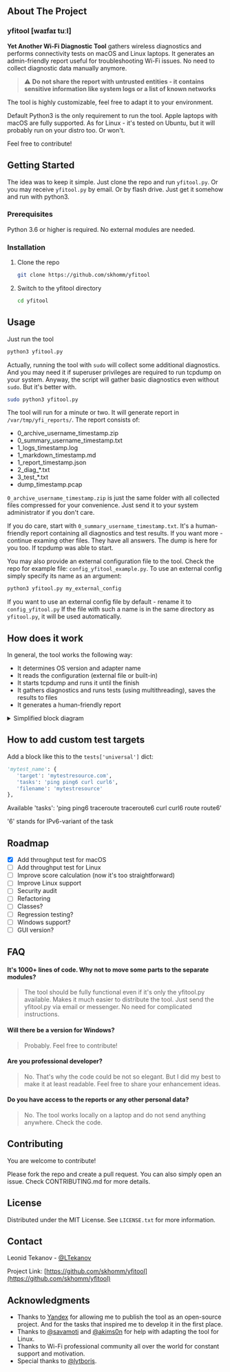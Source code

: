 <!-- ABOUT THE PROJECT -->
## About The Project
### yfitool [waɪfaɪ tuːl]
**Yet Another Wi-Fi Diagnostic Tool** gathers wireless diagnostics and performs connectivity tests on macOS and Linux laptops. It generates an admin-friendly report useful for troubleshooting Wi-Fi issues. No need to collect diagnostic data manually anymore.

> :warning: **Do not share the report with untrusted entities - it contains sensitive information like system logs or a list of known networks**

The tool is highly customizable, feel free to adapt it to your environment.

Default Python3 is the only requirement to run the tool. Apple laptops with macOS are fully supported. As for Linux - it's tested on Ubuntu, but it will probably run on your distro too. Or won't.

Feel free to contribute!

<!-- GETTING STARTED -->
## Getting Started

The idea was to keep it simple. Just clone the repo and run `yfitool.py`.
Or you may receive `yfitool.py` by email. Or by flash drive. Just get it somehow and run with python3.

### Prerequisites

Python 3.6 or higher is required. No external modules are needed.

### Installation

1. Clone the repo
   ```sh
   git clone https://github.com/skhomm/yfitool
   ```
2. Switch to the yfitool directory
   ```sh
   cd yfitool
   ```

<!-- USAGE EXAMPLES -->
## Usage

Just run the tool
```sh
python3 yfitool.py
```

Actually, running the tool with `sudo` will collect some additional diagnostics. And you may need it if superuser privileges are required to run tcpdump on your system. Anyway, the script will gather basic diagnostics even without `sudo`. But it's better with.
```sh
sudo python3 yfitool.py
```

The tool will run for a minute or two. It will generate report in `/var/tmp/yfi_reports/`. The report consists of:
- 0_archive_username_timestamp.zip
- 0_summary_username_timestamp.txt
- 1_logs_timestamp.log
- 1_markdown_timestamp.md
- 1_report_timestamp.json
- 2_diag_*.txt
- 3_test_*.txt
- dump_timestamp.pcap

`0_archive_username_timestamp.zip` is just the same folder with all collected files compressed for your convenience. Just send it to your system administrator if you don't care. 

If you do care, start with `0_summary_username_timestamp.txt`. It's a human-friendly report containing all diagnostics and test results.
If you want more - continue examing other files. They have all answers.
The dump is here for you too. If tcpdump was able to start.

You may also provide an external configuration file to the tool. Check the repo for example file: `config_yfitool_example.py`.
To use an external config simply specify its name as an argument:
```sh
python3 yfitool.py my_external_config
```

If you want to use an external config file by default - rename it to `config_yfitool.py`
If the file with such a name is in the same directory as `yfitool.py`, it will be used automatically.

<!-- HOW DOES IT WORK -->
## How does it work

In general, the tool works the following way:
- It determines OS version and adapter name
- It reads the configuration (external file or built-in)
- It starts tcpdump and runs it until the finish
- It gathers diagnostics and runs tests (using multithreading), saves the results to files
- It generates a human-friendly report

<details>
  <summary>Simplified block diagram</summary>
  Disclaimer.
  It is indeed simplified. And probably outdated. Many details omitted. You've been warned.

  ```mermaid
    graph TD;
        A["<h3>Get configuration from external file or built-in defaults, determine wireless adapter name</h3> read_config(), get_adapter_name(), set_constants()"]
        B["<h3>Create folders, enable logging, check capabilities</h3> initialize_system(), check_capabilities()"]
        C["<h3>Start tcpdump to capture everything while script works</h3> tcpdump_start()"]
        D["<h3>Get diagnostics according to DIAGNOSTICS dict, save results to report['diags'] and files</h3> run_simultaneous_collection(), get_diagnostics()"]
        E["<h3>Execute tests according to TESTS dict, save results to report['tests'] and files</h3> run_simultaneous_collection(), execute_test()"]
        F["<h3>Stop tcpdump, save pcap, read pcap applying filter, save results to report['tcpdump']</h3> tcpdump_finish()"]
        G["<h3>Parse report, calculate score, print highlights, save summary and .json to files</h3> parse_report(), calculate_score(), gather_highlights(), make_json()"]
        H["<h3>Make archive to simplify sharing</h3> make_archive()"]

        A-->B-->C-->D-->E-->F-->G-->H;
  ```
</details>

<!-- HOW TO ADD CUSTOM TEST TARGETS -->
## How to add custom test targets
Add a block like this to the `tests['universal']` dict:
```py
'mytest_name': {
   'target': 'mytestresource.com',
   'tasks': 'ping ping6 curl curl6',
   'filename': 'mytestresource'
},
```
Available 'tasks': 'ping ping6 traceroute traceroute6 curl curl6 route route6'

'6' stands for IPv6-variant of the task

<!-- ROADMAP -->
## Roadmap

- [x] Add throughput test for macOS
- [ ] Add throughput test for Linux
- [ ] Improve score calculation (now it's too straightforward)
- [ ] Improve Linux support
- [ ] Security audit
- [ ] Refactoring
- [ ] Classes?
- [ ] Regression testing?
- [ ] Windows support?
- [ ] GUI version?

<!-- FAQ -->
## FAQ
#### It's 1000+ lines of code. Why not to move some parts to the separate modules?
> The tool should be fully functional even if it's only the yfitool.py available. Makes it much easier to distribute the tool. Just send the yfitool.py via email or messenger. No need for complicated instructions.

#### Will there be a version for Windows?
> Probably. Feel free to contribute!

#### Are you professional developer?
> No. That's why the code could be not so elegant. But I did my best to make it at least readable. Feel free to share your enhancement ideas.

#### Do you have access to the reports or any other personal data?
> No. The tool works locally on a laptop and do not send anything anywhere. Check the code.

<!-- CONTRIBUTING -->
## Contributing

You are welcome to contribute!

Please fork the repo and create a pull request. You can also simply open an issue. Check CONTRIBUTING.md for more details.

<!-- LICENSE -->
## License

Distributed under the MIT License. See `LICENSE.txt` for more information.

<!-- CONTACT -->
## Contact
Leonid Tekanov - [@LTekanov](https://twitter.com/LTekanov)

Project Link: [https://github.com/skhomm/yfitool](https://github.com/skhomm/yfitool)

<!-- ACKNOWLEDGMENTS -->
## Acknowledgments

* Thanks to [Yandex](https://yandex.com/company/) for allowing me to publish the tool as an open-source project. And for the tasks that inspired me to develop it in the first place.
* Thanks to [@savamoti](https://github.com/Savamoti) and [@akims0n](https://github.com/akims0n) for help with adapting the tool for Linux.
* Thanks to Wi-Fi professional community all over the world for constant support and motivation.
* Special thanks to [@lytboris](https://github.com/lytboris).

